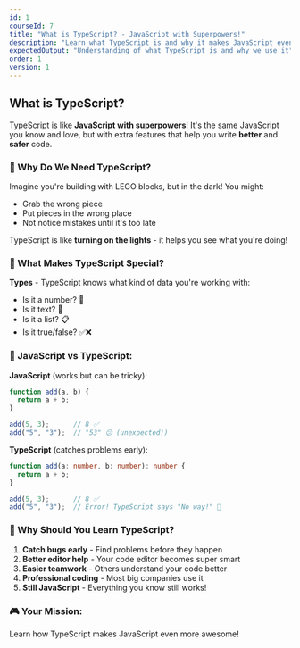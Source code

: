 ```yaml
---
id: 1
courseId: 7
title: "What is TypeScript? - JavaScript with Superpowers!"
description: "Learn what TypeScript is and why it makes JavaScript even more awesome!"
expectedOutput: "Understanding of what TypeScript is and why we use it"
order: 1
version: 1
---
```


## What is TypeScript?

TypeScript is like **JavaScript with superpowers**! It's the same JavaScript you know and love, but with extra features that help you write **better** and **safer** code.

### 🤔 Why Do We Need TypeScript?

Imagine you're building with LEGO blocks, but in the dark! You might:
- Grab the wrong piece
- Put pieces in the wrong place
- Not notice mistakes until it's too late

TypeScript is like **turning on the lights** - it helps you see what you're doing!

### 🎯 What Makes TypeScript Special?

**Types** - TypeScript knows what kind of data you're working with:
- Is it a number? 🔢
- Is it text? 📝
- Is it a list? 📋
- Is it true/false? ✅❌

### 📝 JavaScript vs TypeScript:

**JavaScript** (works but can be tricky):
```javascript
function add(a, b) {
  return a + b;
}

add(5, 3);      // 8 ✅
add("5", "3");  // "53" 😕 (unexpected!)
```

**TypeScript** (catches problems early):
```typescript
function add(a: number, b: number): number {
  return a + b;
}

add(5, 3);      // 8 ✅
add("5", "3");  // Error! TypeScript says "No way!" 🚫
```

### 🚀 Why Should You Learn TypeScript?

1. **Catch bugs early** - Find problems before they happen
2. **Better editor help** - Your code editor becomes super smart
3. **Easier teamwork** - Others understand your code better
4. **Professional coding** - Most big companies use it
5. **Still JavaScript** - Everything you know still works!

### 🎮 Your Mission:

Learn how TypeScript makes JavaScript even more awesome!